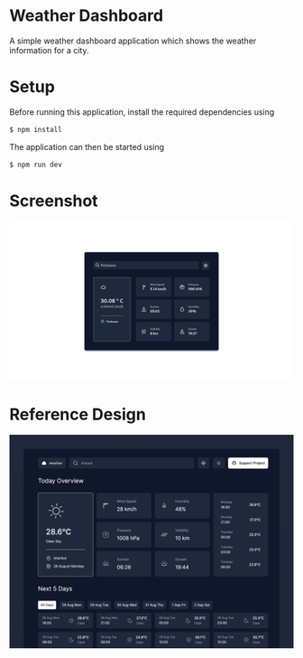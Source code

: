 # Weather Dashboard
A simple weather dashboard application which shows the weather information for a city.

# Setup
Before running this application, install the required dependencies using
```bash
$ npm install
```
The application can then be started using
```bash
$ npm run dev
```

# Screenshot
<img src="https://github.com/dumb-programmer/weather-dashboard/blob/main/screenshot.png"/>

# Reference Design
<a href="https://dribbble.com/shots/22491548-Weather-App-Dark-Mode"><img src="https://github.com/dumb-programmer/weather-dashboard/blob/main/design-reference.png" /></a>
